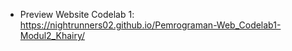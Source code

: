 - Preview Website Codelab 1: https://nightrunners02.github.io/Pemrograman-Web_Codelab1-Modul2_Khairy/


